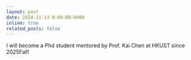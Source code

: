 ```yaml
---
layout: post
date: 2024-11-13 8:00:00-0400
inline: true
related_posts: false
---
```


I will become a Phd student mentored by Prof. Kai Chen at HKUST since 2025Fall!
